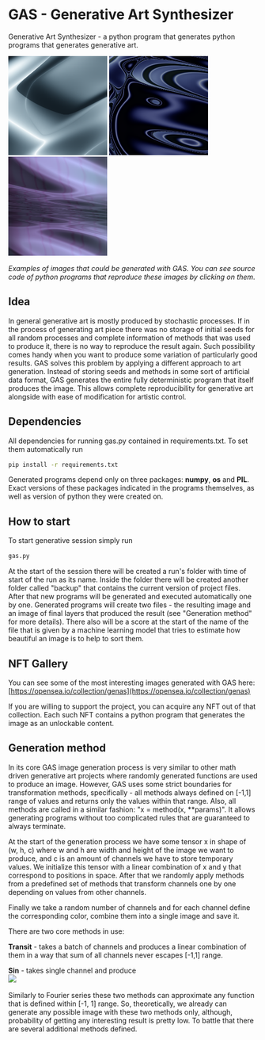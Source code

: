 # GAS - Generative Art Synthesizer

Generative Art Synthesizer - a python program that generates python programs that generates generative art.

<img src="examples/0b02b172-ad67-449b-b4a2-ff645b28c508.py.png" width="200"> <img src="examples/2e1c805f-4412-4836-89cf-099ed0ea6b1a.py.png" width="200"> <img src="examples/48871c12-58f4-4ea4-8739-5d180021c3cb.py.png" width="200">

*Examples of images that could be generated with GAS. You can see source code of python programs that reproduce these images by clicking on them.*

## Idea

In general generative art is mostly produced by stochastic processes. If in the process of generating art piece there was no storage of initial seeds for all random processes and complete information of methods that was used to produce it, there is no way to reproduce the result again. Such possibility comes handy when you want to produce some variation of particularly good results. GAS solves this problem by applying a different approach to art generation. Instead of storing seeds and methods in some sort of artificial data format, GAS generates the entire fully deterministic program that itself produces the image. This allows complete reproducibility for generative art alongside with ease of modification for artistic control.

## Dependencies

All dependencies for running gas.py contained in requirements.txt. To set them automatically run

``` bash
pip install -r requirements.txt
```

Generated programs depend only on three packages: **numpy**, **os** and **PIL**. Exact versions of these packages indicated in the programs themselves, as well as version of python they were created on.

## How to start

To start generative session simply run

``` bash
gas.py
```

At the start of the session there will be created a run's folder with time of start of the run as its name. Inside the folder there will be created another folder called "backup" that contains the current version of project files. After that new programs will be generated and executed automatically one by one. Generated programs will create two files - the resulting image and an image of final layers that produced the result (see "Generation method" for more details). There also will be a score at the start of the name of the file that is given by a machine learning model that tries to estimate how beautiful an image is to help to sort them.

## NFT Gallery

You can see some of the most interesting images generated with GAS here:  [https://opensea.io/collection/genas](https://opensea.io/collection/genas)

If you are willing to support the project, you can acquire any NFT out of that collection. Each such NFT contains a python program that generates the image as an unlockable content.

## Generation method

In its core GAS image generation process is very similar to other math driven generative art projects where randomly generated functions are used to produce an image. However, GAS uses some strict boundaries for transformation methods, specifically - all methods always defined on [-1,1] range of values and returns only the values within that range. Also, all methods are called in a similar fashion: "x = method(x, **params)". It allows generating programs without too complicated rules that are guaranteed to always terminate. 

At the start of the generation process we have some tensor x in shape of (w, h, c) where w and h are width and height of the image we want to produce, and c is an amount of channels we have to store temporary values. We initialize this tensor with a linear combination of x and y that correspond to positions in space. After that we randomly apply methods from a predefined set of methods that transform channels one by one depending on values from other channels.

Finally we take a random number of channels and for each channel define the corresponding color, combine them into a single image and save it.

There are two core methods in use:

**Transit** - takes a batch of channels and produces a linear combination of them in a way that sum of all channels never escapes [-1,1] range.

**Sin** - takes single channel and produce  
<img src="https://render.githubusercontent.com/render/math?math=x_%7Bout%7D%20%3D%20sin(%5Cdfrac%7B1%7D%7B2%7D%5Ccdot%20x_%7Bin%7D%20%5Ccdot%20%5Cpi%20%5Ccdot%20%7Bscale%7D%20%2B%20%7Bshift%7D)">  

Similarly to Fourier series these two methods can approximate any function that is defined within [-1, 1] range. So, theoretically, we already can generate any possible image with these two methods only, although, probability of getting any interesting result is pretty low. To battle that there are several additional methods defined.
